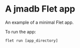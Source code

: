 # A jmadb Flet app

An example of a minimal Flet app.

To run the app:

```
flet run [app_directory]
```